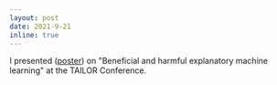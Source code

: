 ```yaml
---
layout: post
date: 2021-9-21
inline: true
---
```


I presented (<ins>[poster](/assets/pdf/TAILOR/TAILOR_poster.pdf)</ins>) on "Beneficial and harmful explanatory machine learning" at the TAILOR Conference.

